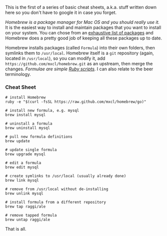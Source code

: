 This is the first of a series of basic cheat sheets, a.k.a. stuff written down here so you don't have to google it in case you forget.

_Homebrew is a package manager for Mac OS and you should really use it._ It is the easiest way to install and maintain packages that you want to install on your system. You can chose from an [exhaustive list of packages](https://github.com/mxcl/homebrew/tree/master/Library/Formula/) and Homebrew does a pretty good job of keeping all these packages up to date.

Homebrew installs packages (called `Formula`) into their own folders, then symlinks them to `/usr/local`. Homebrew itself is a `git` repository (again, located in `/usr/local`), so you can modify it, add `https://github.com/mxcl/homebrew.git` as an upstream, then merge the changes. _Formulae are simple [Ruby scripts](https://github.com/mxcl/homebrew/blob/master/Library/Formula/ninja.rb)_. I can also relate to the beer terminology.
   
### Cheat Sheet
 
    # install Homebrew
    ruby -e "$(curl -fsSL https://raw.github.com/mxcl/homebrew/go)"

    # install new formula, e.g. mysql
    brew install mysql

    # uninstall a formula
    brew uninstall mysql
    
    # pull new formula definitions
    brew update
    
    # update single formula
    brew upgrade mysql
    
    # edit a formula
    brew edit mysql
    
    # create symlinks to /usr/local (usually already done)
    brew link mysql
  
    # remove from /usr/local without de-installing
    brew unlink mysql

    # install formula from a different repository
    brew tap raggi/ale

    # remove tapped formula
    brew untap raggi/ale

That is all.